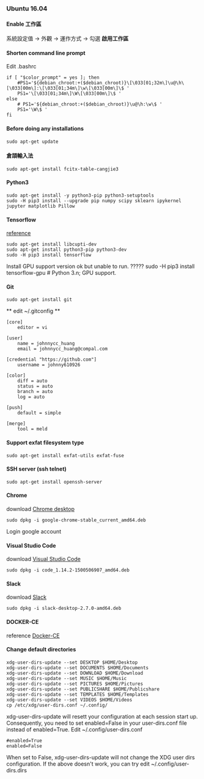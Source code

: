 ### Ubuntu 16.04

#### Enable 工作區
系統設定值 -> 外觀 -> 運作方式 -> 勾選 **啟用工作區**

#### Shorten command line prompt
Edit .bashrc
```
if [ "$color_prompt" = yes ]; then
    #PS1='${debian_chroot:+($debian_chroot)}\[\033[01;32m\]\u@\h\[\033[00m\]:\[\033[01;34m\]\w\[\033[00m\]\$ '
    PS1='\[\033[01;34m\]\W\[\033[00m\]\$ '
else
    # PS1='${debian_chroot:+($debian_chroot)}\u@\h:\w\$ '
    PS1='\W\$ '
fi
```

#### Before doing any installations
```
sudo apt-get update
```

#### 倉頡輸入法
```
sudo apt-get install fcitx-table-cangjie3
```
#### Python3
```
sudo apt-get install -y python3-pip python3-setuptools
sudo -H pip3 install --upgrade pip numpy scipy sklearn ipykernel jupyter matplotlib Pillow
```

#### Tensorflow
[reference](https://www.tensorflow.org/install/install_linux)
```
sudo apt-get install libcupti-dev
sudo apt-get install python3-pip python3-dev
sudo -H pip3 install tensorflow
```
Install GPU support version ok but unable to run. ?????
sudo -H pip3 install tensorflow-gpu # Python 3.n; GPU support.

#### Git
```
sudo apt-get install git
```
** edit ~/.gitconfig **
```
[core]
	editor = vi

[user]
	name = johnnycc_huang
	email = johnnycc_huang@compal.com

[credential "https://github.com"]
	username = johnny610926

[color]
	diff = auto
	status = auto
	branch = auto
	log = auto

[push]
	default = simple

[merge]
	tool = meld
```

#### Support exfat filesystem type

```
sudo apt-get install exfat-utils exfat-fuse
```

#### SSH server (ssh telnet)
```
sudo apt-get install openssh-server
```

#### Chrome
download [Chrome desktop](https://www.google.com.tw/chrome/browser/desktop/index.html)
```
sudo dpkg -i google-chrome-stable_current_amd64.deb
```
Login google account

#### Visual Studio Code
download [Visual Studio Code](https://code.visualstudio.com/download)
```
sudo dpkg -i code_1.14.2-1500506907_amd64.deb
```

#### Slack
download [Slack](https://slack.com/downloads/linux)
```
sudo dpkg -i slack-desktop-2.7.0-amd64.deb
```

#### DOCKER-CE
reference [Docker-CE](https://docs.docker.com/engine/installation/linux/docker-ce/ubuntu/)

#### Change default directories
```
xdg-user-dirs-update --set DESKTOP $HOME/Desktop
xdg-user-dirs-update --set DOCUMENTS $HOME/Documents
xdg-user-dirs-update --set DOWNLOAD $HOME/Download
xdg-user-dirs-update --set MUSIC $HOME/Music
xdg-user-dirs-update --set PICTURES $HOME/Pictures
xdg-user-dirs-update --set PUBLICSHARE $HOME/Publicshare
xdg-user-dirs-update --set TEMPLATES $HOME/Templates
xdg-user-dirs-update --set VIDEOS $HOME/Videos
cp /etc/xdg/user-dirs.conf ~/.config/
```
xdg-user-dirs-update will resett your configuration at each session start up.
Consequently, you need to set enabled=False in your user-dirs.conf file instead of enabled=True. Edit ~/.config/user-dirs.conf
```
#enabled=True
enabled=False
```
When set to False, xdg-user-dirs-update will
not change the XDG user dirs configuration.
If the above doesn't work, you can try edit ~/.config/user-dirs.dirs

